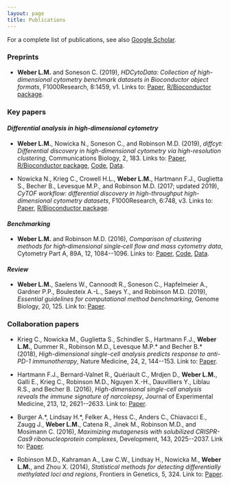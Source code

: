 ```yaml
---
layout: page
title: Publications
---
```



For a complete list of publications, see also [Google Scholar](https://scholar.google.com/citations?user=M8uPSzMAAAAJ&hl=en).



### Preprints

- **Weber L.M.** and Soneson C. (2019), *HDCytoData: Collection of high-dimensional cytometry benchmark datasets in Bioconductor object formats*, F1000Research, 8:1459, v1. Links to: [Paper](https://f1000research.com/articles/8-1459), [R/Bioconductor package](http://bioconductor.org/packages/HDCytoData).



### Key papers

#### *Differential analysis in high-dimensional cytometry*

- **Weber L.M.**, Nowicka N., Soneson C., and Robinson M.D. (2019), *diffcyt: Differential discovery in high-dimensional cytometry via high-resolution clustering*, Communications Biology, 2, 183. Links to: [Paper](https://www.nature.com/articles/s42003-019-0415-5), [R/Bioconductor package](http://bioconductor.org/packages/diffcyt), [Code](https://github.com/lmweber/diffcyt-evaluations), [Data](http://flowrepository.org/id/FR-FCM-ZYL8).

- Nowicka N., Krieg C., Crowell H.L., **Weber L.M.**, Hartmann F.J., Guglietta S., Becher B., Levesque M.P., and Robinson M.D. (2017; updated 2019), *CyTOF workflow: differential discovery in high-throughput high-dimensional cytometry datasets*, F1000Research, 6:748, v3. Links to: [Paper](https://f1000research.com/articles/6-748), [R/Bioconductor package](https://bioconductor.org/packages/cytofWorkflow).


#### *Benchmarking*

- **Weber L.M.** and Robinson M.D. (2016), *Comparison of clustering methods for high‐dimensional single‐cell flow and mass cytometry data*, Cytometry Part A, 89A, 12, 1084--1096. Links to: [Paper](https://onlinelibrary.wiley.com/doi/full/10.1002/cyto.a.23030), [Code](https://github.com/lmweber/cytometry-clustering-comparison), [Data](http://flowrepository.org/id/FR-FCM-ZZPH).


#### *Review*

- **Weber L.M.**, Saelens W., Cannoodt R., Soneson C., Hapfelmeier A., Gardner P.P., Boulesteix A.-L., Saeys Y., and Robinson M.D. (2019), *Essential guidelines for computational method benchmarking*, Genome Biology, 20, 125. Link to: [Paper](https://genomebiology.biomedcentral.com/articles/10.1186/s13059-019-1738-8).



### Collaboration papers

- Krieg C., Nowicka M., Guglietta S., Schindler S., Hartmann F.J., **Weber L.M.**, Dummer R., Robinson M.D., Levesque M.P.\* and Becher B.\* (2018), *High-dimensional single-cell analysis predicts response to anti-PD-1 immunotherapy*, Nature Medicine, 24, 2, 144--153. Link to: [Paper](https://www.nature.com/articles/nm.4466).

- Hartmann F.J., Bernard-Valnet R., Quériault C., Mrdjen D., **Weber L.M.**, Galli E., Krieg C., Robinson M.D., Nguyen X.-H., Dauvilliers Y., Liblau R.S., and Becher B. (2016), *High-dimensional single-cell analysis reveals the immune signature of narcolepsy*, Journal of Experimental Medicine, 213, 12, 2621--2633. Link to: [Paper](http://jem.rupress.org/content/213/12/2621).

- Burger A.\*, Lindsay H.\*, Felker A., Hess C., Anders C., Chiavacci E., Zaugg J., **Weber L.M.**, Catena R., Jinek M., Robinson M.D., and Mosimann C. (2016), *Maximizing mutagenesis with solubilized CRISPR-Cas9 ribonucleoprotein complexes*, Development, 143, 2025--2037. Link to: [Paper](https://dev.biologists.org/content/143/11/2025).

- Robinson M.D., Kahraman A., Law C.W., Lindsay H., Nowicka M., **Weber L.M.**, and Zhou X. (2014), *Statistical methods for detecting differentially methylated loci and regions*, Frontiers in Genetics, 5, 324. Link to: [Paper](https://www.frontiersin.org/articles/10.3389/fgene.2014.00324).


